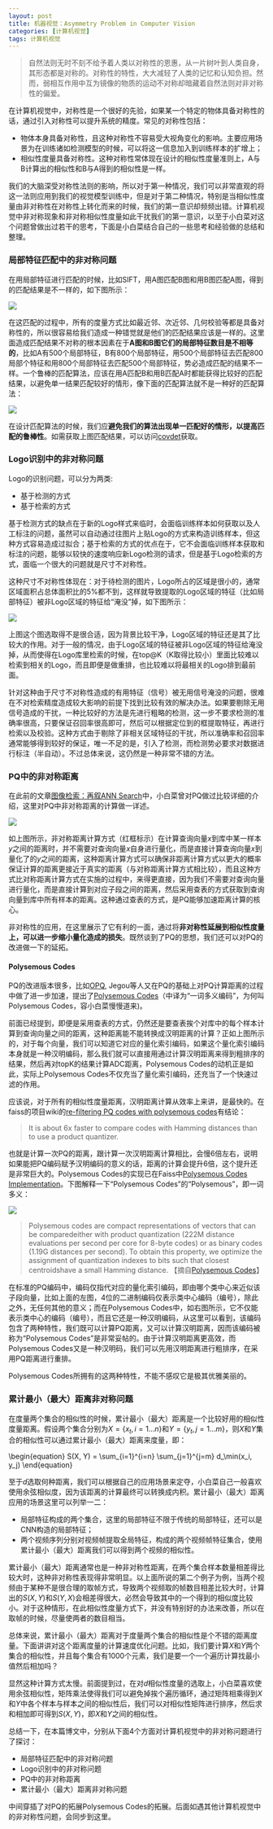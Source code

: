 ```yaml
---
layout: post
title: 机器视觉：Asymmetry Problem in Computer Vision
categories: [计算机视觉]
tags: 计算机视觉
---
```


> 自然法则无时不刻不给予着人类以对称性的恩惠，从一片树叶到人类自身，其形态都是对称的。对称性的特性，大大减轻了人类的记忆和认知负担。然而，弱相互作用中互为镜像的物质的运动不对称却暗藏着自然法则对非对称性的偏爱。

在计算机视觉中，对称性是一个很好的先验，如果某一个特定的物体具备对称性的话，通过引入对称性可以提升系统的精度。常见的对称性包括：

- 物体本身具备对称性，且这种对称性不容易受大视角变化的影响。主要应用场景为在训练诸如检测模型的时候，可以将这一信息加入到训练样本的扩增上；
- 相似性度量具备对称性。这种对称性常体现在设计的相似性度量准则上，A与B计算出的相似性和B与A得到的相似性是一样。

我们的大脑深受对称性法则的影响，所以对于第一种情况，我们可以非常直观的将这一法则应用到我们的视觉模型训练中，但是对于第二种情况，特别是当相似性度量由非对称性在对称性上转化而来的时候，我们的第一意识却频频出错。计算机视觉中非对称现象和非对称相似性度量如此干扰我们的第一意识，以至于小白菜对这个问题曾做出过若干的思考，下面是小白菜结合自己的一些思考和经验做的总结和整理。

### 局部特征匹配中的非对称问题

在用局部特征进行匹配的时候，比如SIFT，用A图匹配B图和用B图匹配A图，得到的匹配结果是不一样的，如下图所示：

![](http://yongyuan.name/imgs/posts/sift_matching_diff.jpg)

在这匹配的过程中，所有的度量方式比如最近邻、次近邻、几何校验等都是具备对称性的，所以很容易给我们造成一种错觉就是他们的匹配结果应该是一样的。这里面造成匹配结果不对称的根本因素在于**A图和B图它们的局部特征数目是不相等的**，比如A有500个局部特征，B有800个局部特征，用500个局部特征去匹配800局部个特征和用800个局部特征去匹配500个局部特征，势必造成匹配的结果不一样。一个鲁棒的匹配算法，应该在用A匹配B和用B匹配A时都能获得比较好的匹配结果，以避免单一结果匹配较好的情形，像下面的匹配算法就不是一种好的匹配算法：

![](http://yongyuan.name/imgs/posts/false_sift_matching.jpg)

在设计匹配算法的时候，我们应**避免我们的算法出现单一匹配好的情形，以提高匹配的鲁棒性**。如需获取上图匹配结果，可以访问[covdet](https://github.com/willard-yuan/covdet.git)获取。

### Logo识别中的非对称问题

Logo的识别问题，可以分为两类:  

- 基于检测的方式
- 基于检索的方式

基于检测方式的缺点在于新的Logo样式来临时，会面临训练样本如何获取以及人工标注的问题，虽然可以自动通过往图片上贴Logo的方式来构造训练样本，但这种方式容易造成过拟合；基于检索的方式的优点在于，它不会面临训练样本获取和标注的问题，能够以较快的速度响应新Logo检测的请求，但是基于Logo检索的方式，面临一个很大的问题就是尺寸不对称性。

这种尺寸不对称性体现在：对于待检测的图片，Logo所占的区域是很小的，通常区域面积占总体面积比的5%都不到，这样就导致提取的Logo区域的特征（比如局部特征）被非Logo区域的特征给“淹没”掉，如下图所示：

![](http://yongyuan.name/imgs/posts/logo_example.jpg)

上图这个图选取得不是很合适，因为背景比较干净，Logo区域的特征还是其了比较大的作用。对于一般的情况，由于Logo区域的特征被非Logo区域的特征给淹没掉，从而使得在Logo库里检索的时候，在top@K（K取得比较小）里面比较难以检索到相关的Logo，而且即便是做重排，也比较难以将最相关的Logo排到最前面。

针对这种由于尺寸不对称性造成的有用特征（信号）被无用信号淹没的问题，很难在不对检索精度造成较大影响的前提下找到比较有效的解决办法。如果要剔除无用信号造成的干扰，一种比较好的方法是先进行粗略的检测，这一步不要求检测的准确率很高，只要保证召回率很高即可，然后可以根据定位到的框提取特征，再进行检索以及校验。这种方式由于剔除了非相关区域特征的干扰，所以准确率和召回率通常能够得到较好的保证，唯一不足的是，引入了检测，而检测势必要求对数据进行标注（半自动）。不过总体来说，这仍然是一种非常不错的方法。

### PQ中的非对称距离

在此前的文章[图像检索：再叙ANN Search](http://yongyuan.name/blog/ann-search.html)中，小白菜曾对PQ做过比较详细的介绍，这里对PQ中非对称距离的计算做一详述。

![](http://yongyuan.name/imgs/posts/pq_search.png)

如上图所示，非对称距离计算方式（红框标示）在计算查询向量$x$到库中某一样本$y$之间的距离时，并不需要对查询向量$x$自身进行量化，而是直接计算查询向量$x$到量化了的$y$之间的距离，这种距离计算方式可以确保非距离计算方式以更大的概率保证计算的距离更接近于真实的距离（与对称距离计算方式相比较），而且这种方式比对称距离计算方式在实施的过程中，来得更直接，因为我们不需要对查询向量进行量化，而是直接计算到对应子段之间的距离，然后采用查表的方式获取到查询向量到库中所有样本的距离。这种通过查表的方式，是PQ能够加速距离计算的核心。

非对称性的应用，在这里展示了它有利的一面，通过将**非对称性延展到相似性度量上，可以进一步缩小量化造成的损失**。既然谈到了PQ的思想，我们还可以对PQ的改进做一下的延拓。

#### Polysemous Codes

PQ的改进版本很多，比如[OPQ](kaiminghe.com/publications/pami13opq.pdf), Jegou等人又在PQ的基础上对PQ计算距离的过程中做了进一步加速，提出了[Polysemous Codes](https://arxiv.org/abs/1609.01882)（中译为“一词多义编码”，为何叫Polysemous Codes，容小白菜慢慢道来)。

前面已经提到，即便是采用查表的方式，仍然还是要查表挨个对库中的每个样本计算到查询向量之间的距离，这种距离能不能转换成汉明距离的计算？正如上图所示的，对于每个向量，我们可以知道它对应的量化索引编码，如果这个量化索引编码本身就是一种汉明编码，那么我们就可以直接用通过计算汉明距离来得到粗排序的结果，然后再对topK的结果计算ADC距离，Polysemous Codes的动机正是如此，实际上Polysemous Codes不仅充当了量化索引编码，还充当了一个快速过滤的作用。

应该说，对于所有的相似性度量距离，汉明距离计算从效率上来讲，是最快的。在faiss的项目wiki的[re-filtering PQ codes with polysemous codes](https://github.com/facebookresearch/faiss/wiki/Faiss-indexes-(composite))有结论：

> It is about 6x faster to compare codes with Hamming distances than to use a product quantizer.

也就是计算一次PQ的距离，跟计算一次汉明距离计算相比，会慢6倍左右，说明如果能把PQ编码赋予汉明编码的意义的话，距离的计算会提升6倍，这个提升还是非常巨大的。Polysemous Codes的实现已在Faiss中[Polysemous Codes Implementation](https://github.com/facebookresearch/faiss/blob/master/IndexPQ.h#L67)。下图解释一下“Polysemous Codes”的“Polysemous”，即一词多义：

![](http://yongyuan.name/imgs/posts/polysemous_codes.jpg)

> Polysemous codes are compact representations of vectors that can be comparedeither with product quantization (222M distance evaluations per second per core for 8-byte codes) or as binary codes (1.19G distances per second). To obtain this property, we optimize the assignment of quantization indexes to bits such that closest centroidshave a small Hamming distance. 【摘自[Polysemous Codes](https://arxiv.org/abs/1609.01882)】

在标准的PQ编码中，编码仅指代对应的量化索引编码，即由哪个类中心来近似该子段向量，比如上面的左图，4位的二进制编码仅表示类中心编码（编号），除此之外，无任何其他的意义；而在Polysemous Codes中，如右图所示，它不仅能表示类中心的编码（编号），而且它还是一种汉明编码，从这里可以看到，该编码包含了两种特性，我们既可以计算PQ距离，又可以计算汉明距离，因而该编码被称为“Polysemous Codes”是非常妥帖的。由于计算汉明距离更高效，而Polysemous Codes又是一种汉明码，我们可以先用汉明距离进行粗排序，在采用PQ距离进行重排。

Polysemous Codes所拥有的这两种特性，不能不感叹它是极其优雅美丽的。

### 累计最小（最大）距离非对称问题

在度量两个集合的相似性的时候，累计最小（最大）距离是一个比较好用的相似性度量距离。假设两个集合分别为$X = \lbrace x_t, i=1 \dots n \rbrace$和$Y = \lbrace y_t, j=1 \dots m \rbrace$，则$X$和$Y$集合的相似性可以通过累计最小（最大）距离来度量，即：

\begin{equation}
S(X, Y) = \sum_{i=1}^{i=n} \sum_{j=1}^{j=m} d_\min(x_i, y_j)
\end{equation}

至于$d$选取何种距离，我们可以根据自己的应用场景来定夺，小白菜自己一般喜欢使用余弦相似度，因为该距离的计算最终可以转换成内积。累计最小（最大）距离应用的场景这里可以列举一二：

- 局部特征构成的两个集合，这里的局部特征不限于传统的局部特征，还可以是CNN构造的局部特征；
- 两个视频序列分别对视频帧提取全局特征，构成的两个视频帧特征集合，使用累计最小（最大）距离我们可以得到两个视频的相似性。

累计最小（最大）距离通常也是一种非对称性距离，在两个集合样本数量相差得比较大时，这种非对称性表现得非常明显。以上面所说的第二个例子为例，当两个视频由于某种不是很合理的取帧方式，导致两个视频取的帧数目相差比较大时，计算出的$S(X, Y)$和$S(Y, X)$会相差得很大，必然会导致其中的一个得到的相似度比较小。对于这种情形，在此相似性度量方式下，并没有特别好的办法来改善，所以在取帧的时候，尽量使两者的数目相当。

总体来说，累计最小（最大）距离对于度量两个集合的相似性是个不错的距离度量。下面讲讲对这个距离度量的计算速度优化问题。比如，我们要计算$X$和$Y$两个集合的相似性，并且每个集合有1000个元素，我们是要一个一个遍历计算找最小值然后相加吗？

显然这种计算方式太慢。前面提到过，在对$d$相似性度量的选取上，小白菜喜欢使用余弦相似性，矩阵乘法使得我们可以避免掉挨个遍历循环，通过矩阵相乘得到$X$和$Y$中各个样本与样本之间的相似性后，我们可以对相似性矩阵进行排序，然后求和相加即可得到$S(X, Y)$，即$X$和$Y$之间的相似性。

总结一下，在本篇博文中，分别从下面4个方面对计算机视觉中的非对称问题进行了探讨：

- 局部特征匹配中的非对称问题
- Logo识别中的非对称问题
- PQ中的非对称距离
- 累计最小（最大）距离非对称问题

中间穿插了对PQ的拓展Polysemous Codes的拓展。后面如遇其他计算机视觉中的非对称性问题，会同步到这里。